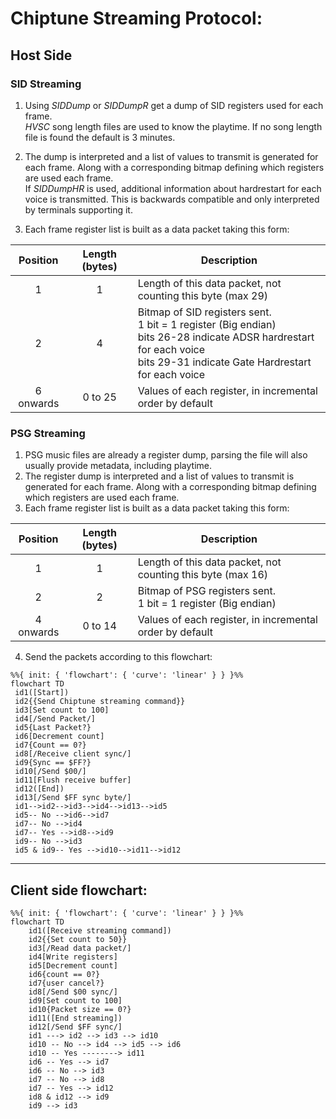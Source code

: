 # Chiptune Streaming Protocol:

## Host Side

### SID Streaming
1. Using *SIDDump* or *SIDDumpR* get a dump of SID registers used for each frame.<br>*HVSC* song length files are used to know the playtime. If no song length file is found the default is 3 minutes.
2. The dump is interpreted and a list of values to transmit is generated for each frame. Along with a corresponding bitmap defining which registers are used each frame.<br>If *SIDDumpHR* is used, additional information about hardrestart for each voice is transmitted. This is backwards compatible and only interpreted by terminals supporting it.

3. Each frame register list is built as a data packet taking this form:

|Position | Length (bytes)| Description
|:---:|:---:|---
| 1 | 1 | Length of this data packet, not counting this byte (max 29)
| 2 | 4 | Bitmap of SID registers sent.<br>1 bit = 1 register (Big endian)<br>bits 26-28 indicate ADSR hardrestart for each voice<br>bits 29-31 indicate Gate Hardrestart for each voice
| 6 onwards | 0 to 25 | Values of each register, in incremental order by default 

### PSG Streaming
1. PSG music files are already a register dump, parsing the file will also usually provide metadata, including playtime.
2. The register dump is interpreted and a list of values to transmit is generated for each frame. Along with a corresponding bitmap defining which registers are used each frame.
3. Each frame register list is built as a data packet taking this form:

|Position | Length (bytes)| Description
|:---:|:---:|---
| 1 | 1 | Length of this data packet, not counting this byte (max 16)
| 2 | 2 | Bitmap of PSG registers sent.<br>1 bit = 1 register (Big endian)
| 4 onwards | 0 to 14 | Values of each register, in incremental order by default 


4. Send the packets according to this flowchart:

```mermaid
%%{ init: { 'flowchart': { 'curve': 'linear' } } }%%
flowchart TD
 id1([Start])
 id2{{Send Chiptune streaming command}}
 id3[Set count to 100]
 id4[/Send Packet/]
 id5{Last Packet?}
 id6[Decrement count]
 id7{Count == 0?}
 id8[/Receive client sync/]
 id9{Sync == $FF?}
 id10[/Send $00/]
 id11[Flush receive buffer]
 id12([End])
 id13[/Send $FF sync byte/]
 id1-->id2-->id3-->id4-->id13-->id5
 id5-- No -->id6-->id7
 id7-- No -->id4
 id7-- Yes -->id8-->id9
 id9-- No -->id3
 id5 & id9-- Yes -->id10-->id11-->id12

```


---
## Client side flowchart:

```mermaid
%%{ init: { 'flowchart': { 'curve': 'linear' } } }%%
flowchart TD
    id1([Receive streaming command])
    id2{{Set count to 50}}
    id3[/Read data packet/]
    id4[Write registers]
    id5[Decrement count]
    id6{count == 0?}
    id7{user cancel?}
    id8[/Send $00 sync/]
    id9[Set count to 100]
    id10{Packet size == 0?}
    id11([End streaming])
    id12[/Send $FF sync/]
    id1 ---> id2 --> id3 --> id10 
    id10 -- No --> id4 --> id5 --> id6
    id10 -- Yes --------> id11
    id6 -- Yes --> id7
    id6 -- No --> id3
    id7 -- No --> id8
    id7 -- Yes --> id12
    id8 & id12 --> id9
    id9 --> id3
```